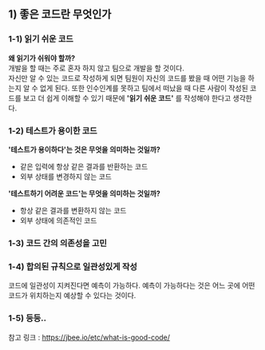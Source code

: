 ## 1) 좋은 코드란 무엇인가
### 1-1) 읽기 쉬운 코드
**왜 읽기가 쉬워야 할까?**<br>
개발을 할 때는 주로 혼자 하지 않고 팀으로 개발을 할 것이다.<br>
자신만 알 수 있는 코드로 작성하게 되면 팀원이 자신의 코드를 봤을 때 어떤 기능을 하는지 알 수 없게 된다. 또한 인수인계를 못하고 팀에서 떠났을 때 다른 사람이 작성된 코드를 보고 더 쉽게 이해할 수 있기 때문에 **'읽기 쉬운 코드'** 를 작성해야 한다고 생각한다.

### 1-2) 테스트가 용이한 코드
**'테스트가 용이하다'는 것은 무엇을 의미하는 것일까?**<br>
- 같은 입력에 항상 같은 결과를 반환하는 코드
- 외부 상태를 변경하지 않는 코드

**'테스트하기 어려운 코드'는 무엇을 의미하는 것일까?**<br>
- 항상 같은 결과를 변환하지 않는 코드
- 외부 상태에 의존적인 코드

### 1-3) 코드 간의 의존성을 고민

### 1-4) 합의된 규칙으로 일관성있게 작성
코드에 일관성이 지켜진다면 예측이 가능하다. 예측이 가능하다는 것은 어느 곳에 어떤 코드가 위치하는지 예상할 수 있다는 것이다.

### 1-5) 등등..
참고 링크 : https://jbee.io/etc/what-is-good-code/
